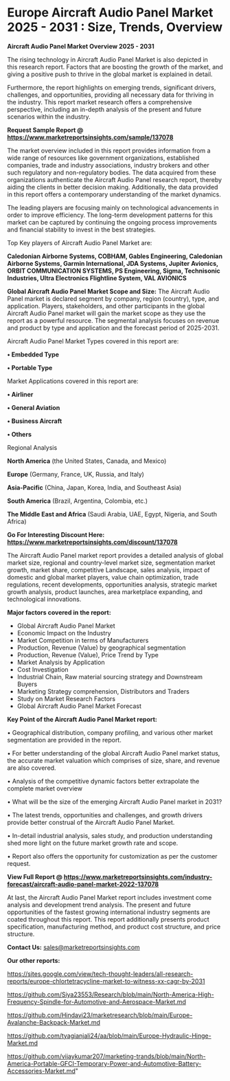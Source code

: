  # Europe Aircraft Audio Panel Market 2025 - 2031 : Size, Trends, Overview

<Strong> Aircraft Audio Panel Market Overview 2025 - 2031</strong>

The rising technology in Aircraft Audio Panel Market is also depicted in this research report. Factors that are boosting the growth of the market, and giving a positive push to thrive in the global market is explained in detail.

Furthermore, the report highlights on emerging trends, significant drivers, challenges, and opportunities, providing all necessary data for thriving in the industry. This report market research offers a comprehensive perspective, including an in-depth analysis of the present and future scenarios within the industry.

<strong>Request Sample Report @ <a href=https://www.marketreportsinsights.com/sample/137078>https://www.marketreportsinsights.com/sample/137078</a></strong>

The market overview included in this report provides information from a wide range of resources like government organizations, established companies, trade and industry associations, industry brokers and other such regulatory and non-regulatory bodies. The data acquired from these organizations authenticate the Aircraft Audio Panel research report, thereby aiding the clients in better decision making. Additionally, the data provided in this report offers a contemporary understanding of the market dynamics.

The leading players are focusing mainly on technological advancements in order to improve efficiency. The long-term development patterns for this market can be captured by continuing the ongoing process improvements and financial stability to invest in the best strategies.

Top Key players of Aircraft Audio Panel Market are:

<strong>Caledonian Airborne Systems, COBHAM, Gables Engineering, Caledonian Airborne Systems, Garmin International, JDA Systems, Jupiter Avionics, ORBIT COMMUNICATION SYSTEMS, PS Engineering, Sigma, Technisonic Industries, Ultra Electronics Flightline System, VAL AVIONICS</strong>

<strong><b>Global Aircraft Audio Panel Market Scope and Size:</b></strong>
The Aircraft Audio Panel market is declared segment by company, region (country), type, and application. Players, stakeholders, and other participants in the global Aircraft Audio Panel market will gain the market scope as they use the report as a powerful resource. The segmental analysis focuses on revenue and product by type and application and the forecast period of 2025-2031.

Aircraft Audio Panel Market Types covered in this report are:

<strong>• Embedded Type

• Portable Type</strong>

Market Applications covered in this report are:

<strong>• Airliner

• General Aviation

• Business Aircraft

• Others</strong> 

Regional Analysis

<strong>North America</strong> (the United States, Canada, and Mexico)

<strong>Europe</strong> (Germany, France, UK, Russia, and Italy)

<strong>Asia-Pacific</strong> (China, Japan, Korea, India, and Southeast Asia)

<strong>South America</strong> (Brazil, Argentina, Colombia, etc.)

<strong>The Middle East and Africa</strong> (Saudi Arabia, UAE, Egypt, Nigeria, and South Africa)

<strong>Go For Interesting Discount Here: <a href=https://www.marketreportsinsights.com/discount/137078>https://www.marketreportsinsights.com/discount/137078</a></strong>

The Aircraft Audio Panel market report provides a detailed analysis of global market size, regional and country-level market size, segmentation market growth, market share, competitive Landscape, sales analysis, impact of domestic and global market players, value chain optimization, trade regulations, recent developments, opportunities analysis, strategic market growth analysis, product launches, area marketplace expanding, and technological innovations.

<strong><b>Major factors covered in the report:</b></strong>
<ul>
  <li>Global Aircraft Audio Panel Market </li>
  <li>Economic Impact on the Industry</li>
  <li>Market Competition in terms of Manufacturers</li>
  <li>Production, Revenue (Value) by geographical segmentation</li>
  <li>Production, Revenue (Value), Price Trend by Type</li>
  <li>Market Analysis by Application</li>
  <li>Cost Investigation</li>
  <li>Industrial Chain, Raw material sourcing strategy and Downstream Buyers</li>
  <li>Marketing Strategy comprehension, Distributors and Traders</li>
  <li>Study on Market Research Factors</li>
  <li>Global Aircraft Audio Panel Market Forecast</li>
</ul>

<strong><b>Key Point of the Aircraft Audio Panel Market report:</b></strong>

• Geographical distribution, company profiling, and various other market segmentation are provided in the report.

• For better understanding of the global Aircraft Audio Panel market status, the accurate market valuation which comprises of size, share, and revenue are also covered.

• Analysis of the competitive dynamic factors better extrapolate the complete market overview

• What will be the size of the emerging Aircraft Audio Panel market in 2031?

• The latest trends, opportunities and challenges, and growth drivers provide better construal of the Aircraft Audio Panel Market.

• In-detail industrial analysis, sales study, and production understanding shed more light on the future market growth rate and scope.

• Report also offers the opportunity for customization as per the customer request.

<strong><b>View Full Report @ <a href=https://www.marketreportsinsights.com/industry-forecast/aircraft-audio-panel-market-2022-137078>https://www.marketreportsinsights.com/industry-forecast/aircraft-audio-panel-market-2022-137078</a></b></strong>


At last, the Aircraft Audio Panel Market report includes investment come analysis and development trend analysis. The present and future opportunities of the fastest growing international industry segments are coated throughout this report. This report additionally presents product specification, manufacturing method, and product cost structure, and price structure.

<strong>Contact Us:</strong>
sales@marketreportsinsights.com

<strong>Our other reports:</strong>

<a href=https://sites.google.com/view/tech-thought-leaders/all-research-reports/europe-chlortetracycline-market-to-witness-xx-cagr-by-2031>https://sites.google.com/view/tech-thought-leaders/all-research-reports/europe-chlortetracycline-market-to-witness-xx-cagr-by-2031</a>

<a href=https://github.com/Siya23553/Research/blob/main/North-America-High-Frequency-Spindle-for-Automotive-and-Aerospace-Market.md>https://github.com/Siya23553/Research/blob/main/North-America-High-Frequency-Spindle-for-Automotive-and-Aerospace-Market.md</a>

<a href=https://github.com/Hindavi23/marketresearch/blob/main/Europe-Avalanche-Backpack-Market.md>https://github.com/Hindavi23/marketresearch/blob/main/Europe-Avalanche-Backpack-Market.md</a>

<a href=https://github.com/tyagianjali24/aa/blob/main/Europe-Hydraulic-Hinge-Market.md>https://github.com/tyagianjali24/aa/blob/main/Europe-Hydraulic-Hinge-Market.md</a>

<a href=https://github.com/vijaykumar207/marketing-trands/blob/main/North-America-Portable-GFCI-Temporary-Power-and-Automotive-Battery-Accessories-Market.md>https://github.com/vijaykumar207/marketing-trands/blob/main/North-America-Portable-GFCI-Temporary-Power-and-Automotive-Battery-Accessories-Market.md</a>"
